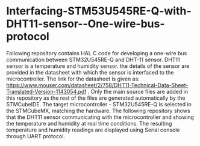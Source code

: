 # Interfacing-STM53U545RE-Q-with-DHT11-sensor--One-wire-bus-protocol
Following repository contains HAL C code for developing a one-wire bus communication between STM32U545RE-Q and DHT-11 sensor.
DHT11 sensor is a temperature and humidity sensor. the details of the sensor are provided in the datasheet with which the sensor is interfaced to the microcontroller. The link for the datasheet is given as:
https://www.mouser.com/datasheet/2/758/DHT11-Technical-Data-Sheet-Translated-Version-1143054.pdf
. Only the main source files are added in this repository as the rest of the files are generated automatically by the STMCubeIDE.
The target microcontroller - STM32U545RE-Q is selected in the STMCubeMX, matching the hardware.
The following repository shows that the DHT11 sensor communicating with the microcontroller and showing the temperature and humidity at real time conditions.
The resulting temperature and humidity readings are displayed using Serial console through UART protocol.
